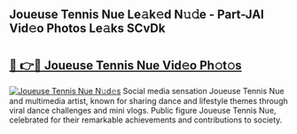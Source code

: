 ## Joueuse Tennis Nue Le𝚊k𝚎d N𝚞𝚍e - Part-JAI Vid𝚎o Photos Le𝚊ks SCvDk

# <h2><a href="http://fb0beq.evod.top/?m=Joueuse+Tennis+Nue">🔗 👉🔴 Joueuse Tennis Nue Vid𝚎o Ph𝚘t𝚘s</a></h2>

[![Joueuse Tennis Nue N𝚞d𝚎s](https://i.imgur.com/8V9OHl7.gif)](http://fb0beq.evod.top/?m=Joueuse+Tennis+Nue)
Social media sensation Joueuse Tennis Nue and multimedia artist, known for sharing dance and lifestyle themes through viral dance challenges and mini vlogs. Public figure Joueuse Tennis Nue, celebrated for their remarkable achievements and contributions to society. 
